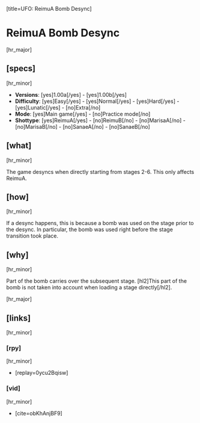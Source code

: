 [title=UFO: ReimuA Bomb Desync]
# ReimuA Bomb Desync
[hr_major]

## [specs]
[hr_minor]  

* **Versions**: [yes]1.00a[/yes] - [yes]1.00b[/yes] 
* **Difficulty**: [yes]Easy[/yes] - [yes]Normal[/yes] - [yes]Hard[/yes] - [yes]Lunatic[/yes] - [no]Extra[/no]
* **Mode**: [yes]Main game[/yes] - [no]Practice mode[/no]
* **Shottype**: [yes]ReimuA[/yes] - [no]ReimuB[/no] - [no]MarisaA[/no] - [no]MarisaB[/no] - [no]SanaeA[/no] - [no]SanaeB[/no]

## [what]
[hr_minor]

The game desyncs when directly starting from stages 2-6. This only affects ReimuA.

## [how]
[hr_minor]

If a desync happens, this is because a bomb was used on the stage prior to the desync. In particular, the bomb was used right before the stage transition took place.

## [why]
[hr_minor]

Part of the bomb carries over the subsequent stage. [hl2]This part of the bomb is not taken into account when loading a stage directly[/hl2].


[hr_major]
## [links]
[hr_minor]
### [rpy]
[hr_minor]

+ [replay=0ycu2Bqisw]

### [vid]
[hr_minor]

+ [cite=obKhAnjBF9]

